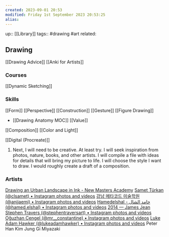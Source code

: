 ```yaml
---
created: 2023-09-01 20:53
modified: Friday 1st September 2023 20:53:25
alias:
---
```

up::  [[Library]]
tags:: #drawing #art
related:

## Drawing
[[Drawing Advice]]
[[Anki for Artists]]

### Courses
[[Dynamic Sketching]]

### Skills
[[Form]]
[[Perspective]]
[[Construction]]
[[Gesture]]
[[Figure Drawing]]
- [[Drawing Anatomy MOC]]
[[Value]]

[[Composition]]
[[Color and Light]]

[[Digital (Procreate)]]


1. Next, I will need to be creative. At least try. I will seek inspiration from photos, nature, books, and other artists. I will compile a file with ideas for details that will bring my picture to life. I will choose the style I want to draw. I would roughly create a draft of a composition.

### Artists
[Drawing an Urban Landscape in Ink - New Masters Academy](https://www.nma.art/videolessons/drawing-an-urban-landscape-in-ink/)
[Samet Türkan (@clsamet) • Instagram photos and videos](https://www.instagram.com/clsamet/)
[강남 메타코드 미술학원 (@anjjaemi) • Instagram photos and videos](https://www.instagram.com/anjjaemi/)
[Hamedelshal - حامد الشال (@hamed.elshal) • Instagram photos and videos](https://www.instagram.com/hamed.elshal/)
[2014 — James Jean](http://www.jamesjean.com/sketch2014/gp63dft07txn3bbftampaw2pby9vwn)
[Stephen Travers (@stephentraversart) • Instagram photos and videos](https://www.instagram.com/stephentraversart/?hl=en)
[Oğuzhan Çengel (@mr__constantine) • Instagram photos and videos](https://www.instagram.com/mr__constantine/?hl=en)
[Luke Adam Hawker (@lukeadamhawker) • Instagram photos and videos](https://www.instagram.com/lukeadamhawker)
Peter Han
Kim Jung Gi
Miyazaki
